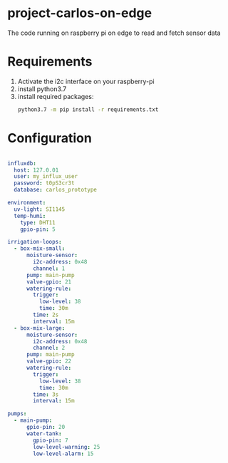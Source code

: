 # project-carlos-on-edge
The code running on raspberry pi on edge to read and fetch sensor data

# Requirements

1. Activate the i2c interface on your raspberry-pi
2. install python3.7
3. install required packages:
   ```bash
   python3.7 -m pip install -r requirements.txt
   ```

# Configuration

```yaml

influxdb:
  host: 127.0.01
  user: my_influx_user
  password: t0pS3cr3t
  database: carlos_prototype

environment:
  uv-light: SI1145
  temp-humi:
    type: DHT11
    gpio-pin: 5

irrigation-loops:
  - box-mix-small:
      moisture-sensor:
        i2c-address: 0x48
        channel: 1
      pump: main-pump
      valve-gpio: 21
      watering-rule:
        trigger:
          low-level: 38
          time: 30m
        time: 2s
        interval: 15m
  - box-mix-large:
      moisture-sensor:
        i2c-address: 0x48
        channel: 2
      pump: main-pump
      valve-gpio: 22
      watering-rule:
        trigger:
          low-level: 38
          time: 30m
        time: 3s
        interval: 15m

pumps:
  - main-pump:
      gpio-pin: 20
      water-tank:
        gpio-pin: 7
        low-level-warning: 25
        low-level-alarm: 15



```
